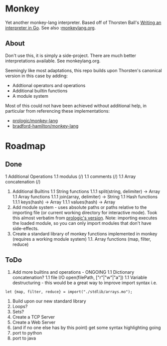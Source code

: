 # Monkey

Yet another monkey-lang interpreter. Based off of Thorsten Ball's [Writing an interpreter in Go](interpreterbook.com). See also :[monkeylang.org](monkeylang.org).

## About
Don't use this, it is simply a side-project. There are much better interpretations available. See monkeylang.org.

Seemingly like most adaptations, this repo builds upon Thorsten's canonical version in this case by adding:
* Addtional operators and operations
* Additional builtin functions
* A module system

Most of this could not have been achieved without additional help, in particular from referencing these implementations:
* [prologic/monkey-lang](https://github.com/prologic/monkey-lang)
* [bradford-hamilton/monkey-lang](https://github.com/bradford-hamilton/monkey-lang)

# Roadmap
## Done
1 Additional Operations
1.1 modulus (/)
1.1 comments (/)
1.1 Array concatenation (/)
1. Additional Builtins
1.1 String functions
1.1.1 split(string, delimiter) -> Array
1.1 Array functions
1.1.1 join(array, delimiter) -> String
1.1 Hash functions
1.1.1 keys(hash) -> Array
1.1.1 values(hash) -> Array
1. Add module system - uses absolute paths or paths relative to the importing file (or current working directory for interactive mode). Took this almost verbatim from [prologic's version](https://github.com/prologic/monkey-lang/). Note: importing executes the loaded module, so you can only import modules that don't have side-effects.
1. Create a standard library of monkey functions implemented in monkey (requires a working module system)
1.1. Array functions (map, filter, reduce)

## ToDo
1. Add more builtins and operations - ONGOING
1.1 Dictionary concatenation?
1.1 file I/O open(filePath, ["r"|"w"|"a"])
1.1 Variable destructuring - this would be a great way to improve import syntax i.e.
```monkey
let {map, filter, reduce} = import("./stdlib/arrays.mo");
```
1. Build upon our new standard library
1. Loops?
1. Sets?
1. Create a TCP Server
1. Create a Web Server
1. (and if no one else has by this point) get some syntax highlighting going
1. port to python
1. port to java